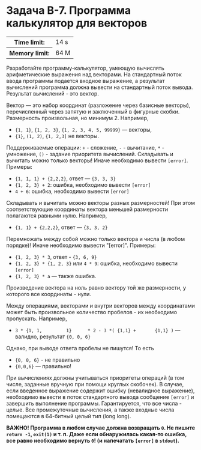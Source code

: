 # Задача B-7. Программа калькулятор для векторов
<table><tr><th>Time limit:</th><td>14 s</td></tr>
<tr><th>Memory limit:</th><td>64 M</td></table>

Разработайте программу-калькулятор, умеющую вычислять арифметические выражения над векторами.
На стандартный поток ввода программы подается входное выражение, а результат вычислений программа должна вывести на стандартный поток вывода.
Результат вычислений - это вектор.

Вектор — это набор координат (разложение через базисные векторы), перечисленный через запятую и заключенный в фигурные скобки. Размерность произвольная, но минимум 2.
Например,
- `{1, 1}`, `{1, 2, 3}`, `{1, 2, 3, 4, 5, 99999}` — векторы,
- `{1}`, `(1, 2)`, `{1, 2,3]` не векторы.

Поддерживаемые операции: `+` - сложение, `-` - вычитание, `*` - умножение, `()` - задание приоритета вычислений.
Складывать и вычитать можно только векторы! Иначе необходимо вывести `[error]`.
Примеры:
- `{1, 1, 1} + {2,2,2}`, ответ — `{3, 3, 3}`
- `{1, 2, 3} + 2`: ошибка, необходимо вывести `[error]`
- `4 + 6`: ошибка, необходимо вывести `[error]`

Складывать и вычитать можно векторы разных размерностей! При этом соответствующие координаты вектора меньшей размерности полагаются равными нулю.
Например,
- `{1, 1} + {2,2,2}`, ответ — `{3, 3, 2}`

Перемножать между собой можно только вектора и числа (в любом порядке)! Иначе необходимо вывести "[error]".
Примеры:
- `{1, 2, 3} * 3`, ответ - `{3, 6, 9}`
- `{1, 2, 3} * {1, 2, 3}` или `4 * 9`: ошибка, необходимо вывести `[error]`
- `{1, 2, 3} * a` — также ошибка.

Произведение вектора на ноль равно вектору той же размерности, у которого все координаты - нули.

Между операциями, векторами и внутри векторов между координатами может быть произвольное количество пробелов - их необходимо пропускать.
Например,
- `3 * {1, 1,         1}      * 2 - 3 *( {1,1} +       {1,1} )` — валидно, результат `{0, 0, 6}`

Однако, при выводе ответа пробелы не пишутся! То есть
- `{0, 0, 6}` - не правильно
- `{0,0,6}` — правильно!

При вычислениях должны учитываться приоритеты операций (в том числе, заданные вручную при помощи круглых скобочек).
В случае, если введенное выражение содержит ошибку (невалидное выражение), необходимо вывести в поток стандартного вывода сообщение `[error]` и завершить выполнение программы.
Гарантируется, что все числа - целые. Все промежуточные вычисления, а также входные числа помещаются в 64-битный целый тип (long long).

**ВАЖНО! Программа в любом случае должна возвращать `0`. Не пишите `return -1`, `exit(1)` и т. п. Даже если обнаружилась какая-то ошибка, все равно необходимо вернуть `0`! (и напечатать `[error]` в `stdout`).**
